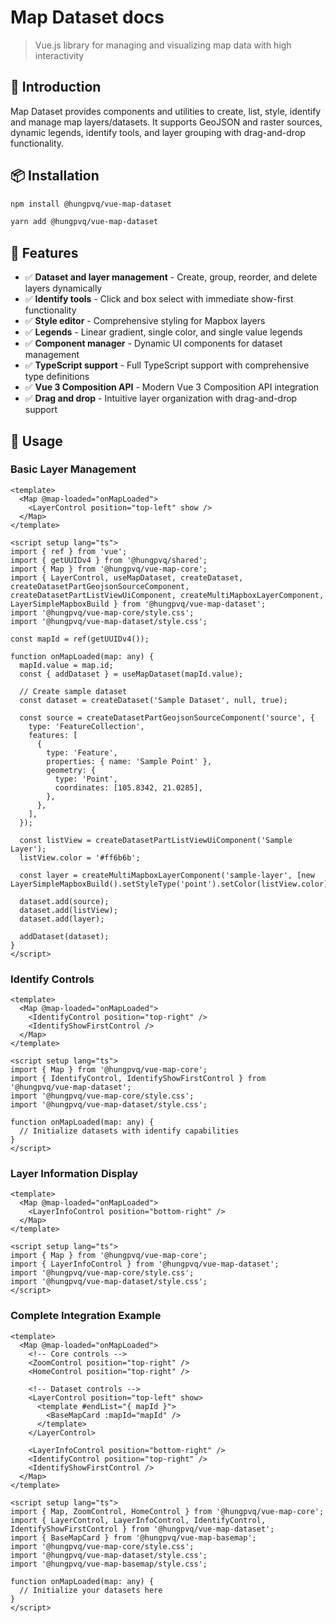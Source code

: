 # Map Dataset docs

> Vue.js library for managing and visualizing map data with high interactivity

## 🚀 Introduction

Map Dataset provides components and utilities to create, list, style, identify and manage map layers/datasets. It supports GeoJSON and raster sources, dynamic legends, identify tools, and layer grouping with drag-and-drop functionality.

## 📦 Installation

```bash
npm install @hungpvq/vue-map-dataset
```

```bash
yarn add @hungpvq/vue-map-dataset
```

## 🎯 Features

- ✅ **Dataset and layer management** - Create, group, reorder, and delete layers dynamically
- ✅ **Identify tools** - Click and box select with immediate show-first functionality
- ✅ **Style editor** - Comprehensive styling for Mapbox layers
- ✅ **Legends** - Linear gradient, single color, and single value legends
- ✅ **Component manager** - Dynamic UI components for dataset management
- ✅ **TypeScript support** - Full TypeScript support with comprehensive type definitions
- ✅ **Vue 3 Composition API** - Modern Vue 3 Composition API integration
- ✅ **Drag and drop** - Intuitive layer organization with drag-and-drop support

## 🚀 Usage

### Basic Layer Management

```vue
<template>
  <Map @map-loaded="onMapLoaded">
    <LayerControl position="top-left" show />
  </Map>
</template>

<script setup lang="ts">
import { ref } from 'vue';
import { getUUIDv4 } from '@hungpvq/shared';
import { Map } from '@hungpvq/vue-map-core';
import { LayerControl, useMapDataset, createDataset, createDatasetPartGeojsonSourceComponent, createDatasetPartListViewUiComponent, createMultiMapboxLayerComponent, LayerSimpleMapboxBuild } from '@hungpvq/vue-map-dataset';
import '@hungpvq/vue-map-core/style.css';
import '@hungpvq/vue-map-dataset/style.css';

const mapId = ref(getUUIDv4());

function onMapLoaded(map: any) {
  mapId.value = map.id;
  const { addDataset } = useMapDataset(mapId.value);

  // Create sample dataset
  const dataset = createDataset('Sample Dataset', null, true);

  const source = createDatasetPartGeojsonSourceComponent('source', {
    type: 'FeatureCollection',
    features: [
      {
        type: 'Feature',
        properties: { name: 'Sample Point' },
        geometry: {
          type: 'Point',
          coordinates: [105.8342, 21.0285],
        },
      },
    ],
  });

  const listView = createDatasetPartListViewUiComponent('Sample Layer');
  listView.color = '#ff6b6b';

  const layer = createMultiMapboxLayerComponent('sample-layer', [new LayerSimpleMapboxBuild().setStyleType('point').setColor(listView.color).build()]);

  dataset.add(source);
  dataset.add(listView);
  dataset.add(layer);

  addDataset(dataset);
}
</script>
```

### Identify Controls

```vue
<template>
  <Map @map-loaded="onMapLoaded">
    <IdentifyControl position="top-right" />
    <IdentifyShowFirstControl />
  </Map>
</template>

<script setup lang="ts">
import { Map } from '@hungpvq/vue-map-core';
import { IdentifyControl, IdentifyShowFirstControl } from '@hungpvq/vue-map-dataset';
import '@hungpvq/vue-map-core/style.css';
import '@hungpvq/vue-map-dataset/style.css';

function onMapLoaded(map: any) {
  // Initialize datasets with identify capabilities
}
</script>
```

### Layer Information Display

```vue
<template>
  <Map @map-loaded="onMapLoaded">
    <LayerInfoControl position="bottom-right" />
  </Map>
</template>

<script setup lang="ts">
import { Map } from '@hungpvq/vue-map-core';
import { LayerInfoControl } from '@hungpvq/vue-map-dataset';
import '@hungpvq/vue-map-core/style.css';
import '@hungpvq/vue-map-dataset/style.css';
</script>
```

### Complete Integration Example

```vue
<template>
  <Map @map-loaded="onMapLoaded">
    <!-- Core controls -->
    <ZoomControl position="top-right" />
    <HomeControl position="top-right" />

    <!-- Dataset controls -->
    <LayerControl position="top-left" show>
      <template #endList="{ mapId }">
        <BaseMapCard :mapId="mapId" />
      </template>
    </LayerControl>

    <LayerInfoControl position="bottom-right" />
    <IdentifyControl position="top-right" />
    <IdentifyShowFirstControl />
  </Map>
</template>

<script setup lang="ts">
import { Map, ZoomControl, HomeControl } from '@hungpvq/vue-map-core';
import { LayerControl, LayerInfoControl, IdentifyControl, IdentifyShowFirstControl } from '@hungpvq/vue-map-dataset';
import { BaseMapCard } from '@hungpvq/vue-map-basemap';
import '@hungpvq/vue-map-core/style.css';
import '@hungpvq/vue-map-dataset/style.css';
import '@hungpvq/vue-map-basemap/style.css';

function onMapLoaded(map: any) {
  // Initialize your datasets here
}
</script>
```
